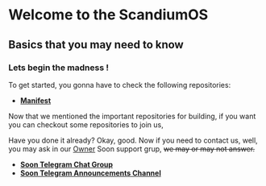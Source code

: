 # Welcome to the ScandiumOS

## Basics that you may need to know

### Lets begin the madness !

To get started, you gonna have to check the following repositories:

* [**Manifest**](https://github.com/ScandiumOS/android)

Now that we mentioned the important repositories for building, if you want you can checkout some repositories to join us, 

Have you done it already? Okay, good. Now if you need to contact us, well, you may ask in our [Owner](https://t.me/Akemiinawa) Soon support grup, ~~we may or may not answer.~~

 * [**Soon Telegram Chat Group**](https://t.me/ScandiumOS_Chat)
 * [**Soon Telegram Announcements Channel**](https://t.me/ScandiumOS)
```

